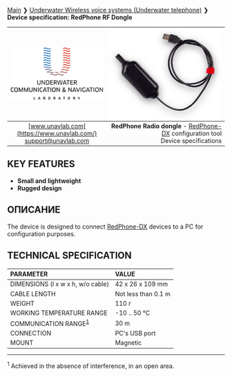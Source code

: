 [Main](/README.md) ❯ [Underwater Wireless voice systems (Underwater telephone)](underwater_wireless_voice_systems_en) ❯ **Device specification: RedPhone RF Dongle**

<div style="page-break-after: always;"></div>

| ![logo](/documentation/sm_logo.png) | ![logo](/documentation/redphone_rf_dongle.png) |
| :---: | ---: |
| [www.unavlab.com](https://www.unavlab.com/) <br/> [support@unavlab.com](mailto:support@unavlab.com) | **RedPhone Radio dongle** - [RedPhone-DX](RedPhone_DX_Specification_en.md) configuration tool <br/> Device specifications |

## KEY FEATURES

* **Small and lightweight**
* **Rugged design**

## ОПИСАНИЕ

The device is designed to connect [RedPhone-DX](RedPhone_DX_Specification_en.md) devices to a PC for configuration purposes.

<div style="page-break-after: always;"></div>

## TECHNICAL SPECIFICATION

| PARAMETER | VALUE |
| :--- | :--- |
| DIMENSIONS (l x w x h, w/o cable) | 42 x 26 x 109 mm |
| CABLE LENGTH | Not less than 0.1 m |
| WEIGHT | 110 г |
| WORKING TEMPERATURE RANGE | -10 .. 50 °С |
| COMMUNICATION RANGE<sup>[1](#footnote1)</sup> | 30 m |
| CONNECTION | PC's USB port |
| MOUNT | Magnetic |

________________
<a name="footnote1"><sup>1</sup></a> Achieved in the absence of interference, in an open area.  
